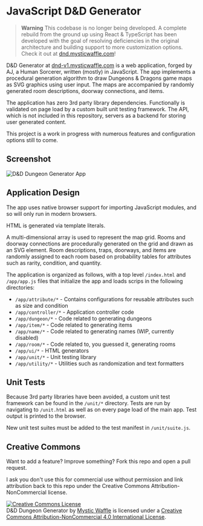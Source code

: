 # JavaScript D&D Generator

> **Warning**
> This codebase is no longer being developed. A complete rebuild from the ground up using React & TypeScript has been developed with the goal of resolving deficiencies in the original architecture and building support to more customization options. Check it out at [dnd.mysticwaffle.com](https://dnd.mysticwaffle.com/)!

D&D Generator at [dnd-v1.mysticwaffle.com](https://dnd-v1.mysticwaffle.com/) is a web application, forged by AJ, a Human Sorcerer, written (mostly) in JavaScript. The app implements a procedural generation algorithm to draw Dungeons & Dragons game maps as SVG graphics using user input. The maps are accompanied by randomly generated room descriptions, doorway connections, and items.

The application has zero 3rd party library dependencies. Functionally is validated on page load by a custom built unit testing framework. The API, which is not included in this repository, servers as a backend for storing user generated content.

This project is a work in progress with numerous features and configuration options still to come.

## Screenshot

![D&D Dungeon Generator App](/img/screenshot.jpg)

## Application Design

The app uses native browser support for importing JavaScript modules, and so will only run in modern browsers.

HTML is generated via template literals.

A multi-dimensional array is used to represent the map grid. Rooms and doorway connections are procedurally generated on the grid and drawn as an SVG element. Room descriptions, traps, doorways, and items are randomly assigned to each room based on probability tables for attributes such as rarity, condition, and quantity.

The application is organized as follows, with a top level `/index.html` and `/app/app.js` files that initialize the app and loads scrips in the following directories:

- `/app/attribute/*` - Contains configurations for reusable attributes such as size and condition
- `/app/controller/*` - Application controller code
- `/app/dungeon/*` - Code related to generating dungeons
- `/app/item/*` - Code related to generating items
- `/app/name/*` - Code related to generating names (WIP, currently disabled)
- `/app/room/*` - Code related to, you guessed it, generating rooms
- `/app/ui/*` - HTML generators
- `/app/unit/*` - Unit testing library
- `/app/utility/*` - Utilities such as randomization and text formatters

## Unit Tests

Because 3rd party libraries have been avoided, a custom unit test framework can be found in the `/unit/*` directory. Tests are run by navigating to `/unit.html` as well as on every page load of the main app. Test output is printed to the browser.

New unit test suites must be added to the test manifest in `/unit/suite.js`.

## Creative Commons

Want to add a feature? Improve something? Fork this repo and open a pull request.

I ask you don't use this for commercial use without permission and link attribution back to this repo under the Creative Commons Attribution-NonCommercial license.

<a rel="license" href="http://creativecommons.org/licenses/by-nc/4.0/"><img alt="Creative Commons License" style="border-width:0" src="https://i.creativecommons.org/l/by-nc/4.0/88x31.png" /></a><br /><span xmlns:dct="http://purl.org/dc/terms/" href="http://purl.org/dc/dcmitype/InteractiveResource" property="dct:title" rel="dct:type">D&D Dungeon Generator</span> by <a xmlns:cc="http://creativecommons.org/ns#" href="http://dnd-v1.mysticwaffle.com/" property="cc:attributionName" rel="cc:attributionURL">Mystic Waffle</a> is licensed under a <a rel="license" href="http://creativecommons.org/licenses/by-nc/4.0/">Creative Commons Attribution-NonCommercial 4.0 International License</a>.
